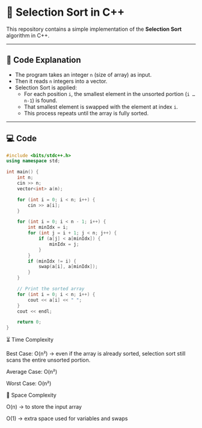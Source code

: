 # 📝 Selection Sort in C++

This repository contains a simple implementation of the **Selection Sort** algorithm in C++.

---

## 📌 Code Explanation
- The program takes an integer `n` (size of array) as input.  
- Then it reads `n` integers into a vector.  
- Selection Sort is applied:  
  - For each position `i`, the smallest element in the unsorted portion (`i … n-1`) is found.  
  - That smallest element is swapped with the element at index `i`.  
  - This process repeats until the array is fully sorted.  

---

## 💻 Code

```cpp
#include <bits/stdc++.h>
using namespace std;

int main() {
    int n; 
    cin >> n;
    vector<int> a(n);

    for (int i = 0; i < n; i++) {
        cin >> a[i];
    }

    for (int i = 0; i < n - 1; i++) {
        int minIdx = i;
        for (int j = i + 1; j < n; j++) {
            if (a[j] < a[minIdx]) {
                minIdx = j;
            }
        }
        if (minIdx != i) {
            swap(a[i], a[minIdx]);
        }
    }

    // Print the sorted array
    for (int i = 0; i < n; i++) {
        cout << a[i] << " ";
    }
    cout << endl;

    return 0;
}


```

⏳ Time Complexity

Best Case: O(n²) → even if the array is already sorted, selection sort still scans the entire unsorted portion.

Average Case: O(n²)

Worst Case: O(n²)

💾 Space Complexity

O(n) → to store the input array

O(1) → extra space used for variables and swaps
